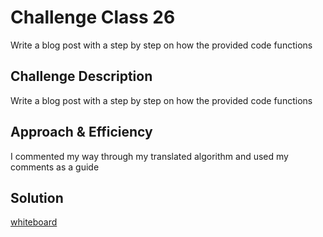 # Challenge Class 26
<!-- Short summary or background information -->
Write a blog post with a step by step on how the provided code functions

## Challenge Description
<!-- Description of the challenge -->
Write a blog post with a step by step on how the provided code functions

## Approach & Efficiency
<!-- What approach did you take? Why? What is the Big O space/time for this approach? -->
I commented my way through my translated algorithm and used my comments as a guide

## Solution
<!-- Embedded whiteboard image -->
[whiteboard]('/assets\blog.jpg')
